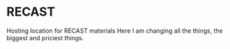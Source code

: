 # RECAST
Hosting location for RECAST materials
Here I am changing all the things, the biggest and priciest things.
